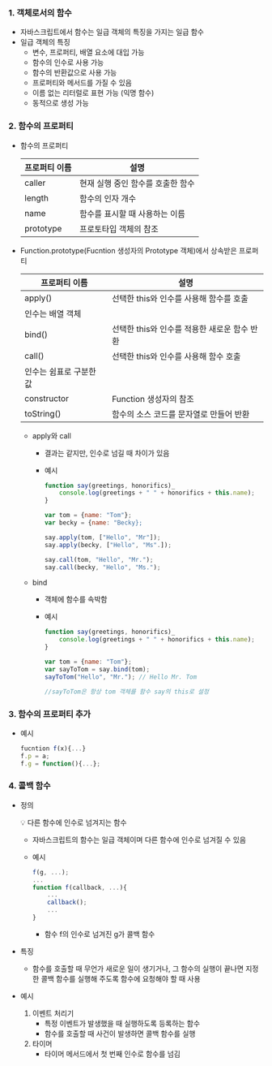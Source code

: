### 1. 객체로서의 함수

- 자바스크립트에서 함수는 일급 객체의 특징을 가지는 일급 함수
- 일급 객체의 특징
    - 변수, 프로퍼티, 배열 요소에 대입 가능
    - 함수의 인수로 사용 가능
    - 함수의 반환값으로 사용 가능
    - 프로퍼티와 메서드를 가질 수 있음
    - 이름 없는 리터럴로 표현 가능 (익명 함수)
    - 동적으로 생성 가능

### 2. 함수의 프로퍼티

- 함수의 프로퍼티
    
    
    | 프로퍼티 이름 | 설명 |
    | --- | --- |
    | caller  | 현재 실행 중인 함수를 호출한 함수 |
    | length | 함수의 인자 개수 |
    | name | 함수를 표시할 때 사용하는 이름 |
    | prototype | 프로토타입 객체의 참조 |
- Function.prototype(Fucntion 생성자의 Prototype 객체)에서 상속받은 프로퍼티
    
    
    | 프로퍼티 이름 | 설명 |
    | --- | --- |
    | apply() | 선택한 this와 인수를 사용해 함수를 호출
    인수는 배열 객체 |
    | bind() | 선택한 this와 인수를 적용한 새로운 함수 반환 |
    | call() | 선택한 this와 인수를 사용해 함수 호출
    인수는 쉼표로 구분한 값 |
    | constructor | Function 생성자의 참조 |
    | toString() | 함수의 소스 코드를 문자열로 만들어 반환 |
    - apply와 call
        - 결과는 같지만, 인수로 넘길 때 차이가 있음
        - 예시
            
            ```jsx
            function say(greetings, honorifics)_
            	console.log(greetings + " " + honorifics + this.name);
            }
            
            var tom = {name: "Tom"};
            var becky = {name: "Becky};
            
            say.apply(tom, ["Hello", "Mr"]);
            say.apply(becky, ["Hello", "Ms".]);
            
            say.call(tom, "Hello", "Mr.");
            say.call(becky, "Hello", "Ms.");
            ```
            
    - bind
        - 객체에 함수를 속박함
        - 예시
            
            ```jsx
            function say(greetings, honorifics)_
            	console.log(greetings + " " + honorifics + this.name);
            }
            
            var tom = {name: "Tom"};
            var sayToTom = say.bind(tom);
            sayToTom("Hello", "Mr."); // Hello Mr. Tom
            
            //sayToTom은 항상 tom 객체를 함수 say의 this로 설정
            ```
            

### 3. 함수의 프로퍼티 추가

- 예시
    
    ```jsx
    fucntion f(x){...}
    f.p = a;
    f.g = function(){...};
    ```
    

### 4. 콜백 함수

- 정의
    
    <aside>
    💡 다른 함수에 인수로 넘겨지는 함수
    
    </aside>
    
    - 자바스크립트의 함수는 일급 객체이며 다른 함수에 인수로 넘겨질 수 있음
    - 예시
        
        ```jsx
        f(g, ...);
        ...
        function f(callback, ...){
        	...
        	callback();
        	...
        }
        ```
        
        - 함수 f의 인수로 넘겨진 g가 콜백 함수
- 특징
    - 함수를 호출할 때 무언가 새로운 일이 생기거나, 그 함수의 실행이 끝나면 지정한 콜백 함수를 실행해 주도록 함수에 요청해야 할 때 사용
- 예시
    1. 이벤트 처리기
        - 특정 이벤트가 발생했을 때 실행하도록 등록하는 함수
        - 함수를 호출할 때 사건이 발생하면 콜백 함수를 실행
    2. 타이머
        - 타이머 메서드에서 첫 번째 인수로 함수를 넘김